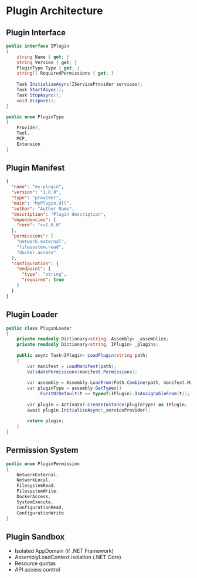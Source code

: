 # Plugin Architecture

## Plugin Interface
```csharp
public interface IPlugin
{
    string Name { get; }
    string Version { get; }
    PluginType Type { get; }
    string[] RequiredPermissions { get; }
    
    Task InitializeAsync(IServiceProvider services);
    Task StartAsync();
    Task StopAsync();
    void Dispose();
}

public enum PluginType
{
    Provider,
    Tool,
    MCP,
    Extension
}
```

## Plugin Manifest
```json
{
  "name": "my-plugin",
  "version": "1.0.0",
  "type": "provider",
  "main": "MyPlugin.dll",
  "author": "Author Name",
  "description": "Plugin description",
  "dependencies": {
    "core": ">=1.0.0"
  },
  "permissions": [
    "network.external",
    "filesystem.read",
    "docker.access"
  ],
  "configuration": {
    "endpoint": {
      "type": "string",
      "required": true
    }
  }
}
```

## Plugin Loader
```csharp
public class PluginLoader
{
    private readonly Dictionary<string, Assembly> _assemblies;
    private readonly Dictionary<string, IPlugin> _plugins;
    
    public async Task<IPlugin> LoadPlugin(string path)
    {
        var manifest = LoadManifest(path);
        ValidatePermissions(manifest.Permissions);
        
        var assembly = Assembly.LoadFrom(Path.Combine(path, manifest.Main));
        var pluginType = assembly.GetTypes()
            .FirstOrDefault(t => typeof(IPlugin).IsAssignableFrom(t));
            
        var plugin = Activator.CreateInstance(pluginType) as IPlugin;
        await plugin.InitializeAsync(_serviceProvider);
        
        return plugin;
    }
}
```

## Permission System
```csharp
public enum PluginPermission
{
    NetworkExternal,
    NetworkLocal,
    FilesystemRead,
    FilesystemWrite,
    DockerAccess,
    SystemExecute,
    ConfigurationRead,
    ConfigurationWrite
}
```

## Plugin Sandbox
- Isolated AppDomain (if .NET Framework)
- AssemblyLoadContext isolation (.NET Core)
- Resource quotas
- API access control